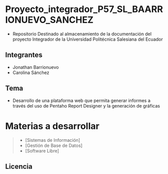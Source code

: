 # Proyecto_integrador_P57_SL_BAARRIONUEVO_SANCHEZ

* Repositorio Destinado al almacenamiento de la documentación del proyecto Integrador de la Universidad Politécnica Salesiana del Ecuador

## Integrantes
* Jonathan Barrionuevo
* Carolina Sánchez

## Tema 
   * Desarrollo de una plataforma web que permita generar informes a través del uso de Pentaho Report Designer y la generación de gráficas
   # Materias a desarrollar
   >   * [Sistemas de Información]
   >   * [Gestión de Base de Datos]
   >   * [Software Libre]
 
## Licencia




